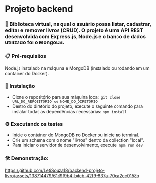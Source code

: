 # Projeto backend 
### 🚀 Biblioteca virtual, na qual o usuário possa listar, cadastrar, editar e remover livros (CRUD). O projeto é uma API REST desenvolvida com Express.js, Node.js e o banco de dados utilizado foi o MongoDB.

### 📋 Pré-requisitos
Node.js instalado na máquina e MongoDB (instalado ou rodando em um container do Docker).

### 🔧 Instalação
- Clone o repositório para sua máquina local: ```git clone URL_DO_REPOSITÓRIO cd NOME_DO_DIRETÓRIO ```
- Dentro do diretório do projeto, execute o seguinte comando para instalar todas as dependências necessárias: ``` npm install ```

### ⚙️ Executando os testes
- Inicie o container do MongoDB no Docker ou inicie no terminal.
- Crie um schema com o nome "livros" dentro da collection "local".
- Para iniciar o servidor de desenvolvimento, execute: ``` npm run dev ```

### 🛠️ Demonstração:
https://github.com/LetiSouza18/backend-projeto-livro/assets/138714479/61d9f9b4-bdcb-42f9-837a-70ca2cc0158b
